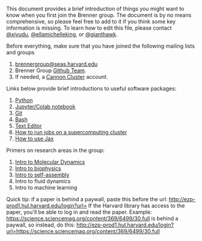 This document provides a brief introduction of things you might want to know when you first join the Brenner group.  The document is by no means comprehensive, so please feel free to add to it if you think some key information is missing. To learn how to edit this file, please contact [@xiyudu](https://github.com/orgs/brennergroup/people/xiyudu), [@ellamichelleking](https://github.com/orgs/brennergroup/people/ellamichelleking), or [@gianthawk](https://github.com/orgs/brennergroup/people/gianthawk).

Before everything, make sure that you have joined the following mailing lists and groups
1. brennergroup@seas.harvard.edu
2. Brenner Group [Github Team](https://github.com/brennergroup). 
3. If needed, a [Cannon Cluster](https://www.rc.fas.harvard.edu/about/cluster-architecture/) account.

Links below provide brief introductions to useful software packages:
1. [Python](https://github.com/brennergroup/group_documents/blob/main/crash_course/intro_python.md)
2. [Jupyter/Colab notebook](https://github.com/brennergroup/group_documents/blob/main/crash_course/intro_jupyter_colab.md)
3. [Git](https://github.com/brennergroup/group_documents/blob/main/crash_course/intro_git.md)
4. [Bash](https://github.com/brennergroup/group_documents/blob/main/crash_course/intro_bash.md)
5. [Text Editor](https://github.com/brennergroup/group_documents/blob/main/crash_course/text_editor.md)
6. [How to run jobs on a supercomputing cluster](https://github.com/brennergroup/group_documents/blob/main/crash_course/cannon_cluster.md)
7. [How to use Jax](https://github.com/brennergroup/group_documents/blob/main/crash_course/jax_intro.md)

Primers on research areas in the group:
1. [Intro to Molecular Dynamics](https://github.com/brennergroup/group_documents/blob/main/crash_course/intro_molecular_dynamics.md)
2. [Intro to biophysics](https://github.com/brennergroup/group_documents/blob/main/crash_course/intro_biophysics.md)
3. [Intro to self-assembly](https://github.com/brennergroup/group_documents/blob/main/crash_course/intro_self_assembly.md)
4. Intro to fluid dynamics
5. Intro to machine learning

Quick tip: if a paper is behind a paywall, paste this before the url: http://ezp-prod1.hul.harvard.edu/login?url=
If the Harvard library has access to the paper, you'll be able to log in and read the paper.
Example: https://science.sciencemag.org/content/369/6499/30.full is behind a paywall, so instead, do this: 
http://ezp-prod1.hul.harvard.edu/login?url=https://science.sciencemag.org/content/369/6499/30.full

